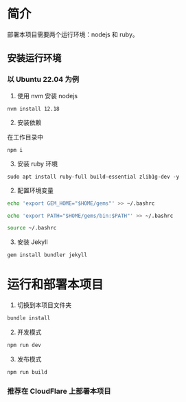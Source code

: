 # 简介

部署本项目需要两个运行环境：nodejs 和 ruby。

## 安装运行环境

### 以 Ubuntu 22.04 为例

1. 使用 nvm 安装 nodejs

```
nvm install 12.18
```

2. 安装依赖

在工作目录中

```
npm i
```

3. 安装 ruby 环境

```
sudo apt install ruby-full build-essential zlib1g-dev -y
```

2. 配置环境变量

```bash
echo 'export GEM_HOME="$HOME/gems"' >> ~/.bashrc
```

```bash
echo 'export PATH="$HOME/gems/bin:$PATH"' >> ~/.bashrc
```

```bash
source ~/.bashrc
```

3. 安装 Jekyll

```ruby
gem install bundler jekyll
```

# 运行和部署本项目

1. 切换到本项目文件夹

```ruby
bundle install
```

2. 开发模式

```bash
npm run dev
```

3. 发布模式

```bash
npm run build
```

### 推荐在 CloudFlare 上部署本项目
